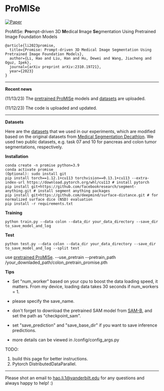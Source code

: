 # ProMISe
[![Paper](https://img.shields.io/badge/paper-arXiv-green)](https://arxiv.org/pdf/2310.19721.pdf)

ProMISe: **Pro**mpt-driven  3D **M**edical **I**mage **Se**gmentation Using Pretrained Image Foundation Models
```
@article{li2023promise,
  title={Promise: Prompt-driven 3D Medical Image Segmentation Using Pretrained Image Foundation Models},
  author={Li, Hao and Liu, Han and Hu, Dewei and Wang, Jiacheng and Oguz, Ipek},
  journal={arXiv preprint arXiv:2310.19721},
  year={2023}
}
```

---------------------------------
**Recent news**

(11/13/23) The [pretrained ProMISe](https://drive.google.com/drive/folders/1Yol2tIaNYVve6JQ3osg2pjDRgwVeS-IF?usp=sharing) models and [datasets](https://drive.google.com/drive/folders/13uGNb2WQhSQcBQIUhnvYJere1LBYGDsW?usp=sharing) are uploaded.

(11/12/23) The code is uploaded and updated.

---------------------------------
**Datasets**

Here are the [datasets](https://drive.google.com/drive/folders/13uGNb2WQhSQcBQIUhnvYJere1LBYGDsW?usp=sharing) that we used in our experiments, which are modified based on the original datasets from [Medical Segmentation Decathlon](http://medicaldecathlon.com/). We used two public datasets, e.g. task 07 and 10 for pancreas and colon tumor segmentations, respectively. 


**Installation**
```
conda create -n promise python=3.9
conda activate promise
(Optional): sudo install git
pip install torch==1.12.1+cu113 torchvision==0.13.1+cu113 --extra-index-url https://download.pytorch.org/whl/cu113 # install pytorch
pip install git+https://github.com/facebookresearch/segment-anything.git # install segment anything packages
pip install git+https://github.com/deepmind/surface-distance.git # for normalized surface dice (NSD) evaluation
pip install -r requirements.txt
```

**Training**
```
python train.py --data colon --data_dir your_data_directory --save_dir to_save_model_and_log
```

**Test**

```
python test.py --data colon --data_dir your_data_directory --save_dir to_save_model_and_log --split test
```


use [pretrained ProMISe](https://drive.google.com/drive/folders/1Yol2tIaNYVve6JQ3osg2pjDRgwVeS-IF?usp=sharing).
--use_pretrain --pretrain_path /your_downladed_path/colon_pretrain_promise.pth


**Tips**

- Set "num_worker" based on your cpu to boost the data loading speed, it matters. From my device, loading data takes 30 seconds if num_workers = 1.
- please specify the save_name.
- don't forget to download the pretrained SAM model from [SAM-B](https://dl.fbaipublicfiles.com/segment_anything/sam_vit_b_01ec64.pth), and set the path as "checkpoint_sam".
- set "save_prediction" and "save_base_dir" if you want to save inference predictions.

- more details can be viewed in /config/config_args.py



TODO:
1. build this page for better instructions.
2. Pytorch DistributedDataParallel.

---------------------------------


Please shot an email to hao.li.1@vanderbilt.edu for any questions and always happy to help! :)



